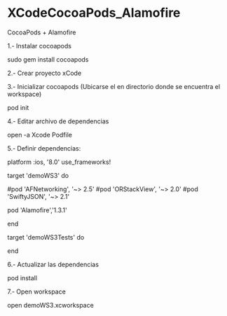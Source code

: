# XCodeCocoaPods_Alamofire
CocoaPods + Alamofire


1.- Instalar cocoapods

sudo gem install cocoapods


2.- Crear proyecto xCode

3.- Inicializar cocoapods (Ubicarse el en directorio donde se encuentra el workspace)

pod init

4.- Editar archivo de dependencias

open -a Xcode Podfile

5.- Definir dependencias:

platform :ios, '8.0'
use_frameworks!

target 'demoWS3' do

#pod 'AFNetworking', '~> 2.5'
#pod 'ORStackView', '~> 2.0'
#pod 'SwiftyJSON', '~> 2.1'

pod 'Alamofire','1.3.1'

end

target 'demoWS3Tests' do

end

6.- Actualizar las dependencias

pod install

7.- Open workspace

open demoWS3.xcworkspace
